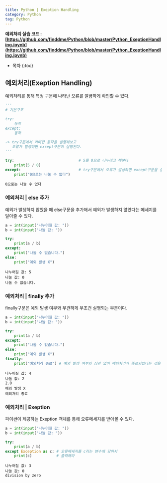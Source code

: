 ```yaml
---
title: Python | Exeption Handling
category: Python
tag: Python
---
```


**예외처리 실습 코드 : [https://github.com/finddme/Python/blob/master/Python_ExeptionHandling.ipynb](https://github.com/finddme/Python/blob/master/Python_ExeptionHandling.ipynb)**









* 목차
{:toc}














## 예외처리(Exeption Handling)

예외처리를 통해 특정 구문에 나타난 오류를 깔끔하게 확인할 수 있다.


```python
'''
# 기본구조

try:
    동작
except:
    동작
    
-> try구문에서 어떠한 동작을 실행해보고 
   오류가 발생하면 except구문이 실행된다.
'''
```


```python
try:                             # 5를 0으로 나누려고 해본다
    print(5 / 0)
except:                          # try구문에서 오류가 발생하면 except구문을 실행한다.
    print("0으로는 나눌 수 없다")
```

    0으로는 나눌 수 없다
    

### 예외처리 | else 추가

예외가 발생하지 않았을 때 else구문을 추가해서 예외가 발생하지 않았다는 메세지를 달아줄 수 있다.


```python
a = int(input("나누어질 값: "))
b = int(input("나눌 값: "))

try:
    print(a / b)
except:
    print("나눌 수 없습니다.")
else:
    print("예외 발생 X")
```

    나누어질 값: 5
    나눌 값: 0
    나눌 수 없습니다.
    

### 예외처리 | finally 추가

finally구문은 예외 발생 여부와 무관하게 무조건 실행되는 부분이다. 


```python
a = int(input("나누어질 값: "))
b = int(input("나눌 값: "))

try:
    print(a / b)
except:
    print("나눌 수 없습니다.")
else:
    print("예외 발생 X")
finally:
    print("예외처리 종료") # 예외 발생 여부와 상관 없이 예외처리가 종료되었다는 것을 알려라
```

    나누어질 값: 4
    나눌 값: 2
    2.0
    예외 발생 X
    예외처리 종료
    

### 예외처리 | Exeption

파이썬이 제공하는 Exeption 객체를 통해 오류메세지를 받아볼 수 있다.


```python
a = int(input("나누어질 값: "))
b = int(input("나눌 값: "))

try:
    print(a / b)
except Exception as c: # 오류메세지를 c라는 변수에 담아서
    print(c)           # 출력해라
```

    나누어질 값: 3
    나눌 값: 0
    division by zero
    


```python

```
